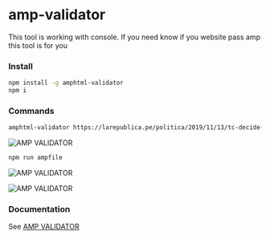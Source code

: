  # amp-validator
This tool is working with console. If you need know if you website pass amp this tool is for you

### Install
```sh
npm install -g amphtml-validator
npm i
```
### Commands
```sh
amphtml-validator https://larepublica.pe/politica/2019/11/13/tc-decide-el-martes-si-incluye-acta-de-yoshiyama-sobre-keiko-lava-jato-fiscalia/?outputType=amp
```
![AMP VALIDATOR](https://i.ibb.co/bWtLssh/Screenshot-from-2019-11-13-11-37-13.png "AMP VALIDATOR")

```sh
npm run ampfile
```
![AMP VALIDATOR](https://i.ibb.co/r5tpWWp/Screenshot-from-2019-11-13-11-40-00.png "AMP VALIDATOR")

![AMP VALIDATOR](https://i.ibb.co/jrg2DQ4/Screenshot-from-2019-11-13-11-41-14.png "AMP VALIDATOR")

### Documentation

See [AMP VALIDATOR](https://amp.dev/documentation/guides-and-tutorials/start/create/?format=websites)
